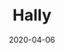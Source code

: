 ---
title: Hally
description:
image: hally.jpg
preview: https://jekyllthemes.io/theme/hally-masonry-jekyll-theme
date: 2020-04-06
---